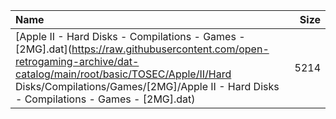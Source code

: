 |Name|Size|
|:---|---:|
|[Apple II - Hard Disks - Compilations - Games - [2MG].dat](https://raw.githubusercontent.com/open-retrogaming-archive/dat-catalog/main/root/basic/TOSEC/Apple/II/Hard Disks/Compilations/Games/[2MG]/Apple II - Hard Disks - Compilations - Games - [2MG].dat)|5214|
